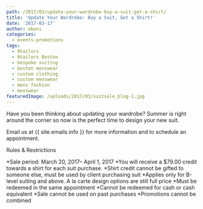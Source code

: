 ```yaml
---
path: /2017/03/update-your-wardrobe-buy-a-suit-get-a-shirt/
title: 'Update Your Wardrobe: Buy a Suit, Get a Shirt!'
date: '2017-03-17'
author: eboni
categories:
  - events-promotions
tags:
  - 9tailors
  - 9tailors Boston
  - bespoke suiting
  - boston menswear
  - custom clothing
  - custom menswear
  - mens fashion
  - menswear
featuredImage: /uploads/2017/03/suitsale_blog-1.jpg
---
```

Have you been thinking about updating your wardrobe? Summer is right around the corner so now is the perfect time to design your new suit.

Email us at {{ site.emails.info }} for more information and to schedule an appointment.

Rules & Restrictions

*Sale period: March 20, 2017– April 1, 2017
*You will receive a $79.00 credit towards a shirt for each suit purchase.
*Shirt credit cannot be gifted to someone else, must be used by client purchasing suit
*Applies only for B-level suiting and above. A la carte design options are still full price
*Must be redeemed in the same appointment
*Cannot be redeemed for cash or cash equivalent
*Sale cannot be used on past purchases
*Promotions cannot be combined